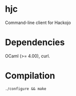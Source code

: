 hjc
===

Command-line client for Hackojo

# Dependencies

OCaml (>= 4.00), curl.

# Compilation

``
./configure && make
``